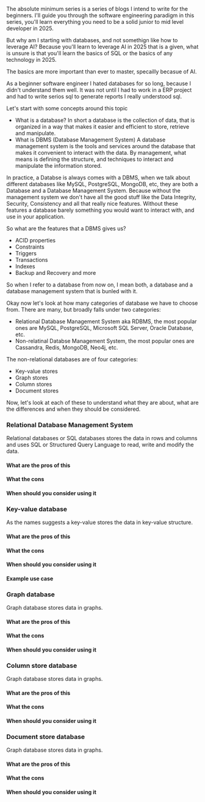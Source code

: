 The absolute minimum series is a series of blogs I intend to write for the beginners. I'll guide you through the software engineering paradigm in this series, you'll learn everything you need to be a solid junior to mid level developer in 2025.


But why am I starting with databases, and not somethign like how to leverage AI? Because you'll learn to leverage AI in 2025 that is a given, what is unsure is that you'll learn the basics of SQL or the basics of any technology in 2025.

The basics are more important than ever to master, specailly becasue of AI.

As a beginner software engineer I hated databases for so long, because I didn't understand them well.
It was not until I had to work in a ERP project and had to write serios sql to generate reports I really understood sql.


Let's start with some concepts around this topic

- What is a database?
In short a database is the collection of data, that is organized in a way that makes it easier and efficient to store, retrieve and manipulate.
- What is DBMS (Database Management System)
A database management system is the tools and services around the database that makes it convenient to interact with the data. 
By management, what means is defining the structure, and techniques to interact and manipulate the information stored.


In practice, a Databse is always comes with a DBMS, when we talk about different databases like MySQL, PostgreSQL, MongoDB,
etc, they are both a Database and a Database Management System. Because without the management system we don't have all the
good stuff like the Data Integrity, Security, Consistency and all that really nice features. Without these features a database barely something
you would want to interact with, and use in your application.

So what are the features that a DBMS gives us?
- ACID properties
- Constraints
- Triggers
- Transactions
- Indexes
- Backup and Recovery and more

So when I refer to a database from now on, I mean both, a database and a database management system that is bunled with it.

Okay now let's look at how many categories of database we have to choose from. There are many, but broadly falls under
two categories:
- Relational Database Management System aka RDBMS, the most popular ones are MySQL, PostgreSQL, Microsoft SQL Server, Oracle Database, etc.
- Non-relatinal Databse Management System, the most popular ones are Cassandra, Redis, MongoDB, Neo4j, etc.

The non-relational databases are of four categories:
- Key-value stores  
- Graph stores
- Column stores
- Document stores

Now, let's look at each of these to understand what they are about, what are the differences and when they should be considered.

### Relational Database Management System
Relational databases or SQL databases stores the data in rows and columns and uses SQL or Structured Query Language to read, write and modify the data.
#### What are the pros of this
#### What the cons
#### When should you consider using it



### Key-value database
As the names suggests a key-value stores the data in key-value structure. 
#### What are the pros of this
#### What the cons
#### When should you consider using it
#### Example use case

### Graph database
Graph database stores data in graphs.
#### What are the pros of this
#### What the cons
#### When should you consider using it

### Column store database
Graph database stores data in graphs.
#### What are the pros of this
#### What the cons
#### When should you consider using it


### Document store database
Graph database stores data in graphs.
#### What are the pros of this
#### What the cons
#### When should you consider using it
